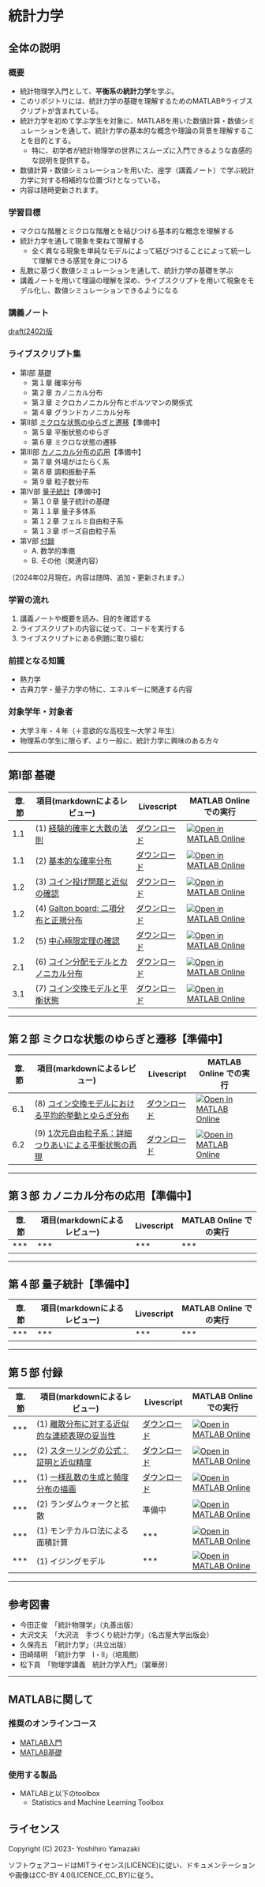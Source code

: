 # 統計力学

## 全体の説明

### 概要

- 統計物理学入門として、**平衡系の統計力学**を学ぶ。
- このリポジトリには、統計力学の基礎を理解するためのMATLAB®ライブスクリプトが含まれている。
- 統計力学を初めて学ぶ学生を対象に、MATLABを用いた数値計算・数値シミュレーションを通して、統計力学の基本的な概念や理論の背景を理解することを目的とする。
  - 特に、初学者が統計物理学の世界にスムーズに入門できるような直感的な説明を提供する。
- 数値計算・数値シミュレーションを用いた、座学（講義ノート）で学ぶ統計力学に対する相補的な位置づけとなっている。
- 内容は随時更新されます。


### 学習目標

- マクロな階層とミクロな階層とを結びつける基本的な概念を理解する
- 統計力学を通して現象を束ねて理解する
  - 全く異なる現象を単純なモデルによって結びつけることによって統一して理解できる感覚を身につける
- 乱数に基づく数値シミュレーションを通して、統計力学の基礎を学ぶ
- 講義ノートを用いて理論の理解を深め、ライブスクリプトを用いて現象をモデル化し、数値シミュレーションできるようになる


### 講義ノート

[draft(2402)版](https://waseda.box.com/s/up8s2rdezo4c7qe7vkk62ewszdgc5hw5)


### ライブスクリプト集

- 第Ⅰ部 <a href="#part01">基礎</a>
  - 第１章 確率分布
  - 第２章 カノニカル分布
  - 第３章 ミクロカノニカル分布とボルツマンの関係式
  - 第４章 グランドカノニカル分布
- 第Ⅱ部 <a href="#part02">ミクロな状態のゆらぎと遷移</a>【準備中】
  - 第５章 平衡状態のゆらぎ
  - 第６章 ミクロな状態の遷移
- 第Ⅲ部 <a href="#part03">カノニカル分布の応用</a>【準備中】
  - 第７章 外場がはたらく系
  - 第８章 調和振動子系
  - 第９章 粒子数分布
- 第Ⅳ部 <a href="#part04">量子統計</a>【準備中】
  - 第１０章 量子統計の基礎
  - 第１１章 量子多体系
  - 第１２章 フェルミ自由粒子系
  - 第１３章 ボーズ自由粒子系
- 第Ⅴ部 <a href="#part05">付録</a>
  - A. 数学的準備
  - B. その他（関連内容）

（2024年02月現在。内容は随時、追加・更新されます。）

### 学習の流れ

1. 講義ノートや概要を読み、目的を確認する
2. ライブスクリプトの内容に従って、コードを実行する
3. ライブスクリプトにある例題に取り組む

### 前提となる知識

- 熱力学
- 古典力学・量子力学の特に、エネルギーに関連する内容

### 対象学年・対象者

- 大学３年・４年（＋意欲的な高校生～大学２年生）
- 物理系の学生に限らず、より一般に、統計力学に興味のある方々

---

## <p id="part01">第Ⅰ部 基礎</p>


<!-- ### ===== 概要 =====

- ライブスクリプトに合わせた概要に

### ===== ライブスクリプト ===== -->

| 章.節 | 項目(markdownによるレビュー) | Livescript | MATLAB Online での実行 |
| --- | -------------- | -------------- | -------------- |
| 1.1 | (1) [経験的確率と大数の法則](Livescripts/empirical_probability_statA_240205.md) | [ダウンロード](https://github.com/yoshy2003/StatMech_A/raw/main/Livescripts/empirical_probability_statA_240205.mlx) | [![Open in MATLAB Online](https://www.mathworks.com/images/responsive/global/open-in-matlab-online.svg)](https://matlab.mathworks.com/open/github/v1?repo=yoshy2003/StatMech_A&file=Livescripts/empirical_probability_statA_240205.mlx) |
| 1.1 | (2) [基本的な確率分布](Livescripts/probability_distribution_statA_240205.md) | [ダウンロード](https://github.com/yoshy2003/StatMech_A/raw/main/Livescripts/probability_distribution_statA_240205.mlx) | [![Open in MATLAB Online](https://www.mathworks.com/images/responsive/global/open-in-matlab-online.svg)](https://matlab.mathworks.com/open/github/v1?repo=yoshy2003/StatMech_A&file=Livescripts/probabilityl_distributions_lec_v23.mlx) |
| 1.2 | (3) [コイン投げ問題と近似の確認](Livescripts/coin_toss_statA_240229.md) | [ダウンロード](https://github.com/yoshy2003/StatMech_A/raw/main/Livescripts/coin_toss_statA_240229.mlx) | [![Open in MATLAB Online](https://www.mathworks.com/images/responsive/global/open-in-matlab-online.svg)](https://matlab.mathworks.com/open/github/v1?repo=yoshy2003/StatMech_A&file=Livescripts/coin_toss_statA_240229.mlx) |
| 1.2 | (4) [Galton board: 二項分布と正規分布](Livescripts/galton_board_statA_240304.md)  | [ダウンロード](https://github.com/yoshy2003/StatMech_A/raw/main/Livescripts/galton_board_statA_240304.mlx) | [![Open in MATLAB Online](https://www.mathworks.com/images/responsive/global/open-in-matlab-online.svg)](https://matlab.mathworks.com/open/github/v1?repo=yoshy2003/StatMech_A&file=Livescripts/galton_board_statA_240304.mlx)|| 準備中 | [![Open in MATLAB Online](https://www.mathworks.com/images/responsive/global/open-in-matlab-online.svg)](https://matlab.mathworks.com/open/github/v1?repo=yoshy2003/StatMech_A&file=Livescripts/binomial_distribution_lec.mlx) |
| 1.2 | (5) [中心極限定理の確認](Livescripts/central_limit_theorem_statA_240205.md) | [ダウンロード](https://github.com/yoshy2003/StatMech_A/raw/main/Livescripts/central_limit_theorem_statA_240205.mlx) | [![Open in MATLAB Online](https://www.mathworks.com/images/responsive/global/open-in-matlab-online.svg)](https://matlab.mathworks.com/open/github/v1?repo=yoshy2003/StatMech_A&file=Livescripts/central_limit_theorem_statA_240205.mlx) |
| 2.1 | (6) [コイン分配モデルとカノニカル分布](Livescripts/coin_canonical_statA_240304.md)  | [ダウンロード](https://github.com/yoshy2003/StatMech_A/raw/main/Livescripts/coin_canonical_statA_240304.mlx) | [![Open in MATLAB Online](https://www.mathworks.com/images/responsive/global/open-in-matlab-online.svg)](https://matlab.mathworks.com/open/github/v1?repo=yoshy2003/StatMech_A&file=Livescripts/coin_canonical_statA_240304.mlx)|
| 3.1 | (7) [コイン交換モデルと平衡状態](Livescripts/coin_exchange_statA_240304.md)  | [ダウンロード](https://github.com/yoshy2003/StatMech_A/raw/main/Livescripts/coin_exchange_statA_240304.mlx) | [![Open in MATLAB Online](https://www.mathworks.com/images/responsive/global/open-in-matlab-online.svg)](https://matlab.mathworks.com/open/github/v1?repo=yoshy2003/StatMech_A&file=Livescripts/coin_exchange_statA_240304.mlx)|



---

## 第２部 ミクロな状態のゆらぎと遷移【準備中】

<!-- ### ===== 概要 =====

- ライブスクリプトに合わせた概要に

#### ===== ライブスクリプト ===== -->

| 章.節 | 項目(markdownによるレビュー) | Livescript | MATLAB Online での実行 |
| --- | -------------- | -------------- | -------------- |
| 6.1 | (8) [コイン交換モデルにおける平均的挙動とゆらぎ分布](Livescripts/coin_exchange_2_statA_240304.md) | [ダウンロード](https://github.com/yoshy2003/StatMech_A/raw/main/Livescripts/coin_exchange_2_statA_240304.mlx) | [![Open in MATLAB Online](https://www.mathworks.com/images/responsive/global/open-in-matlab-online.svg)](https://matlab.mathworks.com/open/github/v1?repo=yoshy2003/StatMech_A&file=Livescripts/coin_exchange_2_statA_240304.mlx)|
| 6.2 | (9)  [1次元自由粒子系：詳細つりあいによる平衡状態の再現](Livescripts/detailed_balance_statA_240304.md) | [ダウンロード](https://github.com/yoshy2003/StatMech_A/raw/main/Livescripts/detailed_balance_statA_240304.mlx) | [![Open in MATLAB Online](https://www.mathworks.com/images/responsive/global/open-in-matlab-online.svg)](https://matlab.mathworks.com/open/github/v1?repo=yoshy2003/StatMech_A&file=Livescripts/detailed_balance_statA_240304.mlx)|


---

## 第３部 カノニカル分布の応用【準備中】

<!-- ### ===== 概要 =====

- ライブスクリプトに合わせた概要に

#### ===== ライブスクリプト ===== -->

| 章.節 | 項目(markdownによるレビュー) | Livescript | MATLAB Online での実行 |
| --- | -------------- | -------------- | -------------- |
| *** | *** | *** | *** |


---

## 第４部 量子統計【準備中】

<!-- ### ===== 概要 =====

- ライブスクリプトに合わせた概要に

#### ===== ライブスクリプト ===== -->

| 章.節 | 項目(markdownによるレビュー) | Livescript | MATLAB Online での実行 |
| --- | -------------- | -------------- | -------------- |
| *** | *** | *** | *** |


---

## 第５部 付録

<!-- ### ===== 概要 =====

- ライブスクリプトに合わせた概要に

#### ===== ライブスクリプト ===== -->

| 章.節 | 項目(markdownによるレビュー) | Livescript | MATLAB Online での実行 |
| --- | -------------- | -------------- | -------------- |
| *** | (1) [離散分布に対する近似的な連続表現の妥当性](Livescripts/approx_dis_con.md) | [ダウンロード](https://github.com/yoshy2003/StatMech_A/raw/main/Livescripts/approx_dis_con.mlx) | [![Open in MATLAB Online](https://www.mathworks.com/images/responsive/global/open-in-matlab-online.svg)](https://matlab.mathworks.com/open/github/v1?repo=yoshy2003/StatMech_A&file=Livescripts/approx_dis_con.mlx) |
| *** |(2) [スターリングの公式：証明と近似精度](Livescripts/Stirling_formula_statA_240207.md) | [ダウンロード](https://github.com/yoshy2003/StatMech_A/raw/main/Livescripts/Stirling_formula_statA_240207.mlx) | [![Open in MATLAB Online](https://www.mathworks.com/images/responsive/global/open-in-matlab-online.svg)](https://matlab.mathworks.com/open/github/v1?repo=yoshy2003/StatMech_A&file=Livescripts/Stirling_formula_statA_240207.mlx)|
| *** | (1) [一様乱数の生成と頻度分布の描画](Livescripts/uniform_random_number_histogram_lec_23.md)  | [ダウンロード](https://github.com/yoshy2003/StatMech_A/raw/main/Livescripts/uniform_random_number_histogram_lec_23.mlx) | [![Open in MATLAB Online](https://www.mathworks.com/images/responsive/global/open-in-matlab-online.svg)](https://matlab.mathworks.com/open/github/v1?repo=yoshy2003/StatMech_A&file=/Livescripts/uniform_random_number_histogram_lec_23.mlx)  |
| *** | (2) ランダムウォークと拡散  | 準備中 | [![Open in MATLAB Online](https://www.mathworks.com/images/responsive/global/open-in-matlab-online.svg)](https://matlab.mathworks.com/open/github/v1?repo=yoshy2003/StatMech_A&file=/Livescripts/random_walk_lec_21v1.mlx)  |
| *** |(1) モンテカルロ法による面積計算 | *** | [![Open in MATLAB Online](https://www.mathworks.com/images/responsive/global/open-in-matlab-online.svg)](https://matlab.mathworks.com/open/github/v1?repo=yoshy2003/StatMech_A&file=Livescripts/Monte_Carlo_lec_21v1.mlx)|
| *** |(1) イジングモデル | *** | [![Open in MATLAB Online](https://www.mathworks.com/images/responsive/global/open-in-matlab-online.svg)](https://matlab.mathworks.com/open/github/v1?repo=yoshy2003/StatMech_A&file=Livescripts/Monte_Carlo_lec_21v1.mlx)|


---

## 参考図書

- 今田正俊　「統計物理学」（丸善出版）
- 大沢文夫　「大沢流　手づくり統計力学」（名古屋大学出版会）
- 久保亮五　「統計力学」（共立出版）
- 田崎晴明　「統計力学　Ⅰ・Ⅱ」（培風館）
- 松下貢　「物理学講義　統計力学入門」（裳華房）

<!-- - [その他のreferences](refs.md) -->

---

## MATLABに関して

### 推奨のオンラインコース

- [MATLAB入門](https://matlabacademy.mathworks.com/jp/details/matlab-onramp/gettingstarted)
- [MATLAB基礎](https://matlabacademy.mathworks.com/jp/details/matlab-fundamentals/mlbe)

### 使用する製品
- MATLABと以下のtoolbox
  - Statistics and Machine Learning Toolbox

## ライセンス

Copyright (C) 2023- Yoshihiro Yamazaki

ソフトウェアコードはMITライセンス(LICENCE)に従い、ドキュメンテーションや画像はCC-BY 4.0(LICENCE_CC_BY)に従う。



